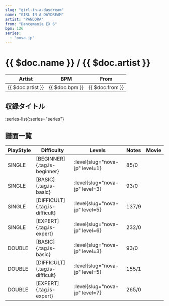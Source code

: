 ```yaml
---
slug: "girl-in-a-daydream"
name: "GIRL IN A DAYDREAM"
artist: "PANDORA"
from: "Dancemania EX 6"
bpm: 126
series:
  - "nova-jp"
---
```


# {{ $doc.name }} / {{ $doc.artist }}

|Artist|BPM|From|
|------|---|----|
|{{ $doc.artist }}|{{ $doc.bpm }}|{{ $doc.from }}|

## 収録タイトル

:series-list{:series="series"}

## 譜面一覧

|PlayStyle|Difficulty|Levels|Notes|Movie|
|---------|----------|------|-----|-----|
|SINGLE|[BEGINNER]{.tag.is-beginner}|<div class="field is-grouped is-grouped-multiline">:level{slug="nova-jp" level=1}</div>|85/0||
|SINGLE|[BASIC]{.tag.is-basic}|<div class="field is-grouped is-grouped-multiline">:level{slug="nova-jp" level=3}</div>|93/0||
|SINGLE|[DIFFICULT]{.tag.is-difficult}|<div class="field is-grouped is-grouped-multiline">:level{slug="nova-jp" level=5}</div>|137/9||
|SINGLE|[EXPERT]{.tag.is-expert}|<div class="field is-grouped is-grouped-multiline">:level{slug="nova-jp" level=6}</div>|232/0||
|DOUBLE|[BASIC]{.tag.is-basic}|<div class="field is-grouped is-grouped-multiline">:level{slug="nova-jp" level=3}</div>|93/0||
|DOUBLE|[DIFFICULT]{.tag.is-difficult}|<div class="field is-grouped is-grouped-multiline">:level{slug="nova-jp" level=5}</div>|155/1||
|DOUBLE|[EXPERT]{.tag.is-expert}|<div class="field is-grouped is-grouped-multiline">:level{slug="nova-jp" level=7}</div>|265/0||
